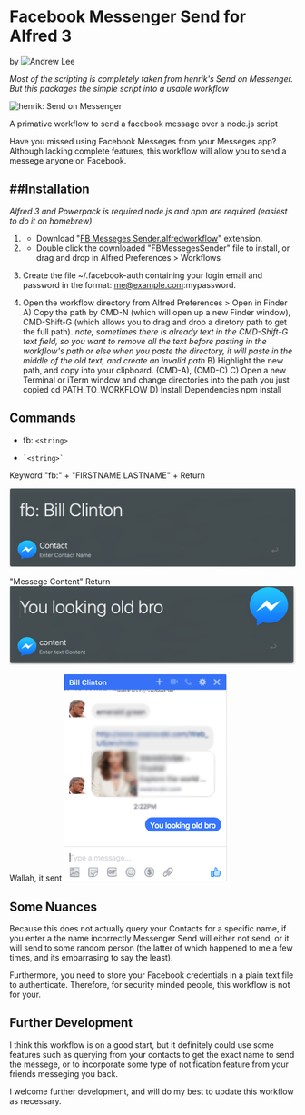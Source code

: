 Facebook Messenger Send for Alfred 3
============

by ![Andrew Lee]("http://andrewshinsuke.me")

*Most of the scripting is completely taken from henrik's Send on Messenger. But this packages the simple script into a usable workflow*

![henrik: Send on Messenger]("https://gist.github.com/henrik/cffa4b465fa50b612bb1")

A primative workflow to send a facebook message over a node.js script

Have you missed using Facebook Messeges from your Messeges app? Although lacking complete features, this workflow will allow you to send a messege anyone on Facebook.


##Installation
----------------
*Alfred 3 and Powerpack is required*
*node.js and npm are required (easiest to do it on homebrew)*

1) - Download "[FB Messeges Sender.alfredworkflow](https://github.com/gilgameshskytrooper/FB-Messeges-Sender-Alfred-Workflow/FBMessegesSender)" extension.

2) - Double click the downloaded "FBMessegesSender" file to install, or drag and drop in Alfred Preferences > Workflows

3) Create the file ~/.facebook-auth containing your login email and password in the format:
    me@example.com:mypassword.

4) Open the workflow directory from Alfred Preferences > Open in Finder
    A) Copy the path by CMD-N (which will open up a new Finder window), CMD-Shift-G (which allows you to drag and drop a diretory path to get the full path).
    *note, sometimes there is already text in the CMD-Shift-G text field, so you want to remove all the text before pasting in the workflow's path or else when you paste the directory, it will paste in the middle of the old text, and create an invalid path*
    B) Highlight the new path, and copy into your clipboard. (CMD-A), (CMD-C)
    C) Open a new Terminal or iTerm window and change directories into the path you just copied
        cd PATH_TO_WORKFLOW
    D) Install Dependencies
        npm install





## Commands

- fb: `<string>`
-     `<string>`

Keyword "fb:" + "FIRSTNAME LASTNAME" + Return

![Keyword](assets/keyword.png)

"Messege Content" Return
![Content](assets/content.png)

Wallah, it sent
![Proof](assets/sent.png)


## Some Nuances

Because this does not actually query your Contacts for a specific name, if you enter a the name incorrectly Messenger Send will either not send, or it will send to some random person (the latter of which happened to me a few times, and its embarrasing to say the least).

Furthermore, you need to store your Facebook credentials in a plain text file to authenticate. Therefore, for security minded people, this workflow is not for your.

## Further Development

I think this workflow is on a good start, but it definitely could use some features such as querying from your contacts to get the exact name to send the messege, or to incorporate some type of notification feature from your friends messeging you back.

I welcome further development, and will do my best to update this workflow as necessary.